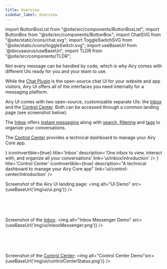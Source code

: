 ```yaml
---
title: Overview
sidebar_label: Overview
---
```


import ButtonBoxList from "@site/src/components/ButtonBoxList";
import ButtonBox from "@site/src/components/ButtonBox";
import ChatSVG from "@site/static/icons/chat.svg";
import ToggleSwitchSVG from "@site/static/icons/toggleSwitch.svg";
import useBaseUrl from '@docusaurus/useBaseUrl';
import TLDR from "@site/src/components/TLDR";

<TLDR>
Not every message can be handled by code, which is why Airy comes with different UIs ready for you and your team to use.
</TLDR>

While the [Chat Plugin](sources/chatplugin/overview.md) is the open-source chat UI for your website and app visitors, Airy UI offers all of the interfaces you need internally for a messaging platform.

Airy UI comes with two open-source, customizable separate UIs: the [Inbox](inbox/introduction) and the [Control Center](control-center/introduction). Both can be accessed through a common landing page (see screenshot below).

The [Inbox](inbox/introduction) offers [instant messaging](inbox/messenger) along with [search, filtering](inbox/messenger#search-and-filter) and [tags](inbox/tags) to organize your conversations.

The [Control Center](control-center/introduction) provides a technical dashboard to manage your Airy Core app.

<ButtonBoxList>
    <ButtonBox
        icon={<ChatSVG />}
        iconInvertible={true}
        title='Inbox'
        description='One inbox to view, interact with, and organize all your conversations'
        link='ui/inbox/introduction'
    />
    <ButtonBox
        icon={<ToggleSwitchSVG />}
        title='Control Center'
        iconInvertible={true}
        description="A technical dashboard to manage your Airy Core app"
        link='ui/control-center/introduction'
    />
</ButtonBoxList>

Screenshot of the Airy UI landing page:
<img alt="UI Demo" src={useBaseUrl('img/ui/ui.png')} />

<br />
<br />
<br />

Screenshot of the [Inbox](inbox/introduction):
<img alt="Inbox Messenger Demo" src={useBaseUrl('img/ui/inboxMessenger.png')} />

<br />
<br />
<br />

Screenshot of the [Control Center](control-center/introduction):
<img alt="Control Center Demo"src={useBaseUrl('img/ui/controlCenterStatus.png')} />

